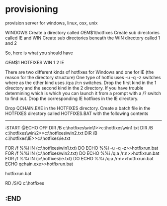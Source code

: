 # provisioning
provision server for windows, linux, osx, unix

WINDOWS
Create a directory called $OEM$\$1\hotfixes 
Create sub directories called IE and WIN 
Create sub directories beneath the WIN directory called 1 and 2 

So, here is what you should have 

$OEM$\$1 
HOTFIXES 
WIN 
1 
2 
IE 

There are two different kinds of hotfixes for Windows and one for IE (the reason for the directory structure) One type of hotfix uses -u -q -z switches where as the other kind uses /q:a /r:n switches. Drop the first kind in the 1 directory and the second kind in the 2 directory. If you have trouble determining which is which you can launch it from a prompt with a /? switch to find out. Drop the corresponding IE hotfixes in the IE directory. 

Drop QCHAIN.EXE in the HOTFIXES directory. 
Create a batch file in the HOTFIXES directory called HOTFIXES.BAT with the following contents 

------------------- 
:START 
@ECHO OFF 
DIR /B c:\hotfixes\win\1\>>c:\hotfixes\win1.txt 
DIR /B c:\hotfixes\win\2\>>c:\hotfixes\win2.txt 
DIR /B c:\hotfixes\IE\>>c:\hotfixes\ie.txt 

FOR /f %%i IN (c:\hotfixes\win1.txt) DO ECHO %%i -u -q -z>>hotfixrun.bat 
FOR /f %%i IN (c:\hotfixes\win2.txt) DO ECHO %%i /q:a /r:n>>hotfixrun.bat 
FOR /f %%i IN (c:\hotfixes\ie.txt) DO ECHO %%i /q:a /r:n>>hotfixrun.bat 
ECHO qchain.exe>>hotfixrun.bat 

hotfixrun.bat 

RD /S/Q c:\hotfixes 

:END 
------------------- 
